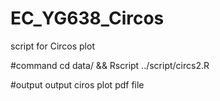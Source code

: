 # EC_YG638_Circos
script for Circos plot

#command 
cd data/ && Rscript ../script/circs2.R

#output 
output ciros plot pdf file
